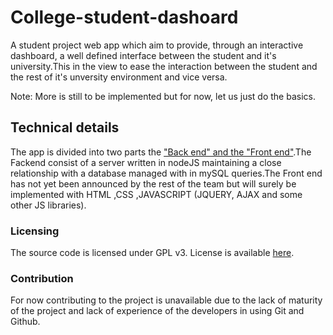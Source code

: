 # College-student-dashoard
A student project web app which aim to provide, through an interactive dashboard, a well defined interface between the student and it's university.This in the view to ease the interaction between the student and the rest of it's unversity environment and vice versa.

Note: More is still to be implemented but for now, let us just do the basics.

## Technical details

The app is divided into two parts the ["Back end" and the "Front end"](https://en.wikipedia.org/wiki/Front_and_back_ends).The Fackend consist of a server written in nodeJS maintaining a close relationship with a database managed with in mySQL queries.The Front end has not yet been announced by the rest of the team but will surely be implemented with HTML ,CSS ,JAVASCRIPT (JQUERY, AJAX and some other JS libraries).

### Licensing

The source code is licensed under GPL v3. License is available [here](/LICENSE).

### Contribution

For now contributing to the project is unavailable due to the lack of maturity of the project and lack of experience of the developers in using Git and Github.

